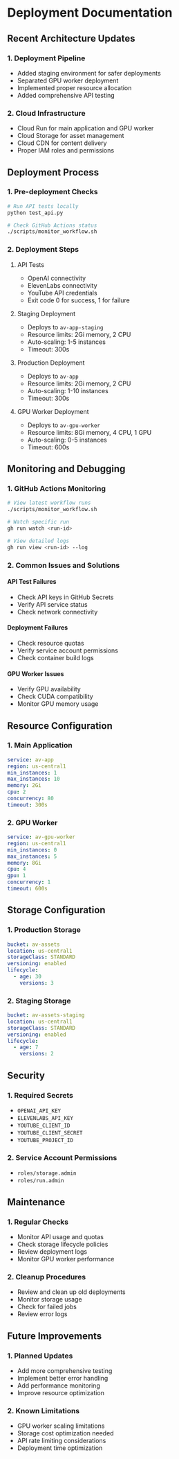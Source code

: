# Deployment Documentation

## Recent Architecture Updates

### 1. Deployment Pipeline
- Added staging environment for safer deployments
- Separated GPU worker deployment
- Implemented proper resource allocation
- Added comprehensive API testing

### 2. Cloud Infrastructure
- Cloud Run for main application and GPU worker
- Cloud Storage for asset management
- Cloud CDN for content delivery
- Proper IAM roles and permissions

## Deployment Process

### 1. Pre-deployment Checks
```bash
# Run API tests locally
python test_api.py

# Check GitHub Actions status
./scripts/monitor_workflow.sh
```

### 2. Deployment Steps
1. API Tests
   - OpenAI connectivity
   - ElevenLabs connectivity
   - YouTube API credentials
   - Exit code 0 for success, 1 for failure

2. Staging Deployment
   - Deploys to `av-app-staging`
   - Resource limits: 2Gi memory, 2 CPU
   - Auto-scaling: 1-5 instances
   - Timeout: 300s

3. Production Deployment
   - Deploys to `av-app`
   - Resource limits: 2Gi memory, 2 CPU
   - Auto-scaling: 1-10 instances
   - Timeout: 300s

4. GPU Worker Deployment
   - Deploys to `av-gpu-worker`
   - Resource limits: 8Gi memory, 4 CPU, 1 GPU
   - Auto-scaling: 0-5 instances
   - Timeout: 600s

## Monitoring and Debugging

### 1. GitHub Actions Monitoring
```bash
# View latest workflow runs
./scripts/monitor_workflow.sh

# Watch specific run
gh run watch <run-id>

# View detailed logs
gh run view <run-id> --log
```

### 2. Common Issues and Solutions

#### API Test Failures
- Check API keys in GitHub Secrets
- Verify API service status
- Check network connectivity

#### Deployment Failures
- Check resource quotas
- Verify service account permissions
- Check container build logs

#### GPU Worker Issues
- Verify GPU availability
- Check CUDA compatibility
- Monitor GPU memory usage

## Resource Configuration

### 1. Main Application
```yaml
service: av-app
region: us-central1
min_instances: 1
max_instances: 10
memory: 2Gi
cpu: 2
concurrency: 80
timeout: 300s
```

### 2. GPU Worker
```yaml
service: av-gpu-worker
region: us-central1
min_instances: 0
max_instances: 5
memory: 8Gi
cpu: 4
gpu: 1
concurrency: 1
timeout: 600s
```

## Storage Configuration

### 1. Production Storage
```yaml
bucket: av-assets
location: us-central1
storageClass: STANDARD
versioning: enabled
lifecycle:
  - age: 30
    versions: 3
```

### 2. Staging Storage
```yaml
bucket: av-assets-staging
location: us-central1
storageClass: STANDARD
versioning: enabled
lifecycle:
  - age: 7
    versions: 2
```

## Security

### 1. Required Secrets
- `OPENAI_API_KEY`
- `ELEVENLABS_API_KEY`
- `YOUTUBE_CLIENT_ID`
- `YOUTUBE_CLIENT_SECRET`
- `YOUTUBE_PROJECT_ID`

### 2. Service Account Permissions
- `roles/storage.admin`
- `roles/run.admin`

## Maintenance

### 1. Regular Checks
- Monitor API usage and quotas
- Check storage lifecycle policies
- Review deployment logs
- Monitor GPU worker performance

### 2. Cleanup Procedures
- Review and clean up old deployments
- Monitor storage usage
- Check for failed jobs
- Review error logs

## Future Improvements

### 1. Planned Updates
- Add more comprehensive testing
- Implement better error handling
- Add performance monitoring
- Improve resource optimization

### 2. Known Limitations
- GPU worker scaling limitations
- Storage cost optimization needed
- API rate limiting considerations
- Deployment time optimization 